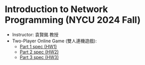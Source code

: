 # Introduction to Network Programming (NYCU 2024 Fall)
* Instructor: 袁賢銘 教授
* Two-Player Online Game (雙人連機遊戲):
  * [Part 1 spec (HW1)](https://bold-bonnet-933.notion.site/HW1-two-player-online-game-10313c7da37780658219d0cb00d30e2f)
  * [Part 2 spec (HW2)](https://hackmd.io/@wei0107/rk0gAJWkkl)
  * [Part 3 spec (HW3)](https://bedecked-griffin-98f.notion.site/Network-Programming-HW3-Two-Player-Online-Game-Part-3-13dd3aba0aea808abffdebe55ef6b81c)
